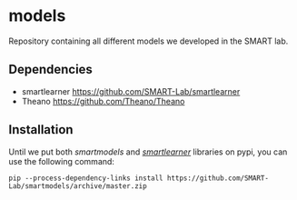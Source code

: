 # models
Repository containing all different models we developed in the SMART lab.

Dependencies
------------
* smartlearner https://github.com/SMART-Lab/smartlearner
* Theano https://github.com/Theano/Theano

Installation
------------
Until we put both *smartmodels* and *[smartlearner](https://github.com/SMART-Lab/smartlearner)* libraries on pypi, you can use the following command:

`pip --process-dependency-links install https://github.com/SMART-Lab/smartmodels/archive/master.zip`